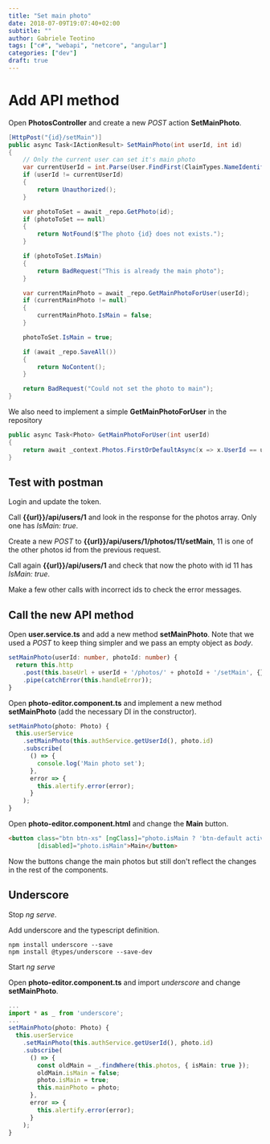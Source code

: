 ```yaml
---
title: "Set main photo"
date: 2018-07-09T19:07:40+02:00
subtitle: ""
author: Gabriele Teotino
tags: ["c#", "webapi", "netcore", "angular"]
categories: ["dev"]
draft: true
---
```


<!--more-->

# Add API method

Open **PhotosController** and create a new *POST* action **SetMainPhoto**.

```c#
[HttpPost("{id}/setMain")]
public async Task<IActionResult> SetMainPhoto(int userId, int id)
{
    // Only the current user can set it's main photo
    var currentUserId = int.Parse(User.FindFirst(ClaimTypes.NameIdentifier).Value);
    if (userId != currentUserId)
    {
        return Unauthorized();
    }

    var photoToSet = await _repo.GetPhoto(id);
    if (photoToSet == null)
    {
        return NotFound($"The photo {id} does not exists.");
    }

    if (photoToSet.IsMain)
    {
        return BadRequest("This is already the main photo");
    }

    var currentMainPhoto = await _repo.GetMainPhotoForUser(userId);
    if (currentMainPhoto != null)
    {
        currentMainPhoto.IsMain = false;
    }

    photoToSet.IsMain = true;

    if (await _repo.SaveAll())
    {
        return NoContent();
    }

    return BadRequest("Could not set the photo to main");
}
```

We also need to implement a simple **GetMainPhotoForUser** in the repository

```c#
public async Task<Photo> GetMainPhotoForUser(int userId)
{
    return await _context.Photos.FirstOrDefaultAsync(x => x.UserId == userId && x.IsMain);
}
```

## Test with postman

Login and update the token.

Call **{{url}}/api/users/1** and look in the response for the photos array. Only one has *IsMain: true*.

Create a new *POST* to **{{url}}/api/users/1/photos/11/setMain**, 11 is one of the other photos id from the previous request.

Call again **{{url}}/api/users/1** and check that now the photo with id 11 has *IsMain: true*.

Make a few other calls with incorrect ids to check the error messages.

## Call the new API method

Open **user.service.ts** and add a new method **setMainPhoto**. Note that we used a *POST* to keep thing simpler and we pass an empty object as *body*.

```typescript
setMainPhoto(userId: number, photoId: number) {
  return this.http
    .post(this.baseUrl + userId + '/photos/' + photoId + '/setMain', {})
    .pipe(catchError(this.handleError));
}
```

Open **photo-editor.component.ts** and implement a new method **setMainPhoto** (add the necessary DI in the constructor).

```typescript
setMainPhoto(photo: Photo) {
  this.userService
    .setMainPhoto(this.authService.getUserId(), photo.id)
    .subscribe(
      () => {
        console.log('Main photo set');
      },
      error => {
        this.alertify.error(error);
      }
    );
}
```

Open **photo-editor.component.html** and change the **Main** button.

```html
<button class="btn btn-xs" [ngClass]="photo.isMain ? 'btn-default active' : 'btn-primary'" (click)="setMainPhoto(photo)"
        [disabled]="photo.isMain">Main</button>
```

Now the buttons change the main photos but still don't reflect the changes in the rest of the components.

## Underscore

Stop *ng serve*.

Add underscore and the typescript definition.

```shell
npm install underscore --save
npm install @types/underscore --save-dev
```

Start *ng serve*

Open **photo-editor.component.ts** and import *underscore* and change **setMainPhoto**.

```typescript
...
import * as _ from 'underscore';
...
setMainPhoto(photo: Photo) {
  this.userService
    .setMainPhoto(this.authService.getUserId(), photo.id)
    .subscribe(
      () => {
        const oldMain = _.findWhere(this.photos, { isMain: true });
        oldMain.isMain = false;
        photo.isMain = true;
        this.mainPhoto = photo;
      },
      error => {
        this.alertify.error(error);
      }
    );
}
```
